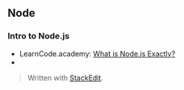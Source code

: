 ## Node

### Intro to Node.js
* LearnCode.academy: [What is Node.js Exactly?](https://youtu.be/pU9Q6oiQNd0)
* 


> Written with [StackEdit](https://stackedit.io/).
<!--stackedit_data:
eyJoaXN0b3J5IjpbLTE5OTM3MzAxODRdfQ==
-->